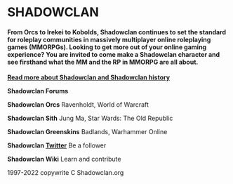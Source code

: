 # SHADOWCLAN
#### From Orcs to Irekei to Kobolds, Shadowclan continues to set the standard for roleplay communities in massively multiplayer online roleplaying games (MMORPGs). Looking to get more out of your online gaming experience? You are invited to come make a Shadowclan character and see firsthand what the MM and the RP in MMORPG are all about. 
**[Read more about Shadowclan and Shadowclan history](shadowclan.org)**

**Shadowclan Forums**


**Shadowclan Orcs**
  Ravenholdt, World of Warcraft

**Shadowclan Sith**
  Jung Ma, Star Wards: The Old Republic

**Shadowclan Greenskins**
  Badlands, Warhammer Online

**Shadowclan [Twitter](https://twitter.com/shadowclan/)**
  Be a follower

**Shadowclan Wiki**
  Learn and contribute



1997-2022 copywrite C Shadowclan.org
